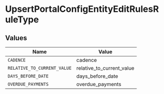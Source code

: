 # UpsertPortalConfigEntityEditRulesRuleType


## Values

| Name                        | Value                       |
| --------------------------- | --------------------------- |
| `CADENCE`                   | cadence                     |
| `RELATIVE_TO_CURRENT_VALUE` | relative_to_current_value   |
| `DAYS_BEFORE_DATE`          | days_before_date            |
| `OVERDUE_PAYMENTS`          | overdue_payments            |